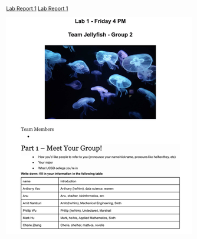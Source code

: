 [Lab Report 1](lab-report-1-week-2.html)
[Lab Report 1](https://namburiamit.github.io/cse15l-lab-reports/lab-report-1-week-2.html)

![image](week1sc.png)
